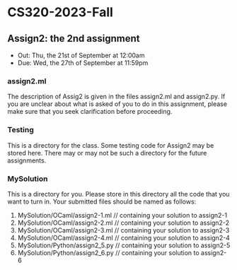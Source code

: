 # CS320-2023-Fall

## Assign2: the 2nd assignment

- Out: Thu, the 21st of September at 12:00am
- Due: Wed, the 27th of September at 11:59pm

### assign2.ml

The description of Assig2 is given in the
files assign2.ml and assign2.py. If you are
unclear about what is asked of you to do in
this assignment, please make sure that you seek
clarification before proceeding.

### Testing

This is a directory for the class.  Some testing code for Assign2 may
be stored here. There may or may not be such a directory for the future
assignments.

### MySolution

This is a directory for you. Please store in this directory all the
code that you want to turn in. Your submitted files should be named
as follows:

1. MySolution/OCaml/assign2-1.ml // containing your solution to assign2-1
2. MySolution/OCaml/assign2-2.ml // containing your solution to assign2-2
3. MySolution/OCaml/assign2-3.ml // containing your solution to assign2-3
4. MySolution/OCaml/assign2-4.ml // containing your solution to assign2-4
5. MySolution/Python/assign2_5.py // containing your solution to assign2-5
6. MySolution/Python/assign2_6.py // containing your solution to assign2-6

